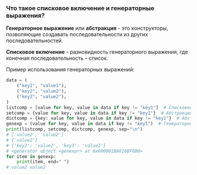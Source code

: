 ### Что такое списковое включение и генераторные выражения?

**Генераторное выражение** или **абстракция** - это конструкторы, позволяющие создавать последовательности из других последовательностей.

**Списковое включение** - разновидность генераторного выражения, где конечная последовательность – список.

Пример использования генераторных выражений: 
```python
data = (  
    ("key1", "value1"),  
    ("key2", "value2"),  
    ("key3", "value2"),  
)  
listcomp = [value for key, value in data if key != "key1"]  # Списковое включение
setcomp = {value for key, value in data if key != "key1"}  # Абстракция множества
dictcomp = {key: value for key, value in data if key != "key1"}  # Абстракция словаря
genexp = (value for key, value in data if key != "key1")  # Генераторное выражение
print(listcomp, setcomp, dictcomp, genexp, sep="\n")  
# ['value2', 'value2']  
# {'value2'}  
# {'key2': 'value2', 'key3': 'value2'}  
# <generator object <genexpr> at 0x000001BA616BF6B0>  
for item in genexp:  
    print(item, end=" ")  
# value2 value2
```